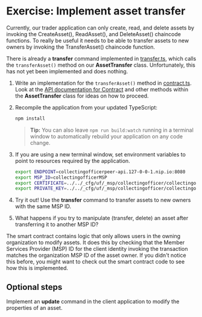 # Exercise: Implement asset transfer

Currently, our trader application can only create, read, and delete assets by invoking the CreateAsset(), ReadAsset(), and DeleteAsset() chaincode functions. To really be useful it needs to be able to transfer assets to new owners by invoking the TransferAsset() chaincode function.

There is already a **transfer** command implemented in [transfer.ts](../../applications/trader-typescript/src/commands/transfer.ts), which calls the `transferAsset()` method on our **AssetTransfer** class. Unfortunately, this has not yet been implemented and does nothing.

1. Write an implementation for the `transferAsset()` method in [contract.ts](../../applications/trader-typescript/src/contract.ts). Look at the [API documentation for Contract](https://hyperledger.github.io/fabric-gateway/main/api/node/interfaces/Contract.html) and other methods within the **AssetTransfer** class for ideas on how to proceed.

2. Recompile the application from your updated TypeScript:
    ```bash
    npm install
    ```
    > **Tip:** You can also leave `npm run build:watch` running in a terminal window to automatically rebuild your application on any code change.

3. If you are using a new terminal window, set environment variables to point to resources required by the application.
    ```bash
    export ENDPOINT=collectingofficerpeer-api.127-0-0-1.nip.io:8080
    export MSP_ID=collectingofficerMSP
    export CERTIFICATE=../../_cfg/uf/_msp/collectingofficer/collectingofficeradmin/msp/signcerts/cert.pem
    export PRIVATE_KEY=../../_cfg/uf/_msp/collectingofficer/collectingofficeradmin/msp/keystore/cert_sk
    ```

4. Try it out! Use the **transfer** command to transfer assets to new owners with the same MSP ID.

5. What happens if you try to manipulate (transfer, delete) an asset after transferring it to another MSP ID?

The smart contract contains logic that only allows users in the owning organization to modify assets. It does this by checking that the Member Services Provider (MSP) ID for the client identity invoking the transaction matches the organization MSP ID of the asset owner. If you didn't notice this before, you might want to check out the smart contract code to see how this is implemented.

## Optional steps

Implement an **update** command in the client application to modify the properties of an asset.
